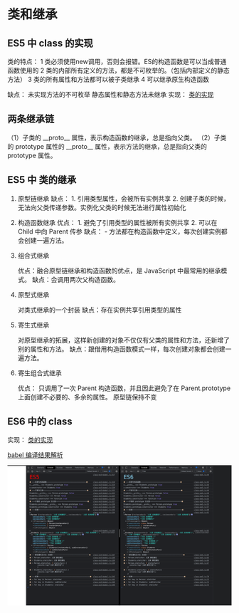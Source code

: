 # 类和继承

## ES5 中 class 的实现

类的特点：
    1 类必须使用new调用，否则会报错。ES的构造函数是可以当成普通函数使用的
    2 类的内部所有定义的方法，都是不可枚举的。（包括内部定义的静态方法）
    3 类的所有属性和方法都可以被子类继承
    4 可以继承原生构造函数

缺点：
    未实现方法的不可枚举
    静态属性和静态方法未继承
实现：
[类的实现](./类的实现es5.js)

## 两条继承链

（1）子类的 \_\_proto\_\_ 属性，表示构造函数的继承，总是指向父类。
（2）子类的 prototype 属性的 \_\_proto\_\_ 属性，表示方法的继承，总是指向父类的 prototype 属性。

## ES5 中 类的继承

1. 原型链继承
    缺点：
        1. 引用类型属性，会被所有实例共享
        2. 创建子类的时候，无法向父类传递参数。实例化父类的时候无法进行属性初始化
2. 构造函数继承
    优点：
        1. 避免了引用类型的属性被所有实例共享
        2. 可以在 Child 中向 Parent 传参
    缺点：
        - 方法都在构造函数中定义，每次创建实例都会创建一遍方法。

3. 组合式继承

    优点：融合原型链继承和构造函数的优点，是 JavaScript 中最常用的继承模式。
    缺点：会调用两次父构造函数。

4. 原型式继承

    对类式继承的一个封装
    缺点：存在实例共享引用类型的属性

5. 寄生式继承

    对原型继承的拓展，这样新创建的对象不仅仅有父类的属性和方法，还新增了别的属性和方法。
    缺点：跟借用构造函数模式一样，每次创建对象都会创建一遍方法。

6. 寄生组合式继承

    优点：
        只调用了一次 Parent 构造函数，并且因此避免了在 Parent.prototype 上面创建不必要的、多余的属性。
        原型链保持不变

## ES6 中的 class

实现：
[类的实现](./类的实现es6.js)

[babel 编译结果解析](class-es6-babel.js)

![ES5 与 ES6 实现结果对比](assets/2023-03-27-21-56-40.png)
